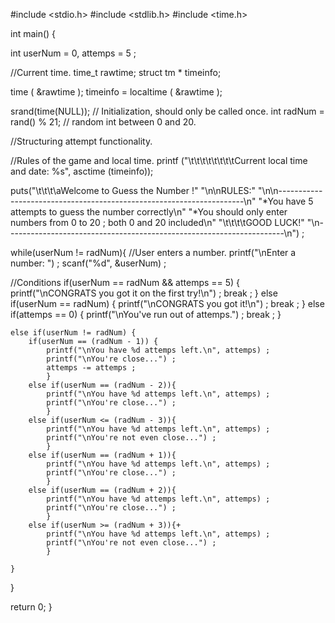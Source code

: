 #include <stdio.h>
#include <stdlib.h>
#include <time.h>

int main() {

int userNum = 0, attemps = 5 ;

//Current time.
time_t rawtime;
struct tm * timeinfo;

time ( &rawtime );
timeinfo = localtime ( &rawtime );

srand(time(NULL));   // Initialization, should only be called once.
int radNum = rand() % 21; // random int between 0 and 20.

//Structuring attempt functionality.


//Rules of the game and local time.
printf ("\t\t\t\t\t\t\t\tCurrent local time and date: %s", asctime (timeinfo));

puts("\t\t\t\aWelcome to Guess the Number !"
    "\n\nRULES:"
    "\n\n---------------------------------------------------------------------\n"
    "*You have 5 attempts to guess the number correctly\n"
    "*You should only enter numbers from 0 to 20 ; both 0 and 20 included\n"
    "\t\t\t\tGOOD LUCK!"
    "\n---------------------------------------------------------------------\n") ;

while(userNum != radNum){
//User enters a number.
    printf("\nEnter a number: ") ;
    scanf("%d", &userNum) ;

//Conditions
    if(userNum == radNum && attemps == 5) {
        printf("\nCONGRATS you got it on the first try!\n") ;
        break ;
    }
    else if(userNum == radNum) {
        printf("\nCONGRATS you got it!\n") ;
        break ;
    }
    else if(attemps == 0) {
        printf("\nYou've run out of attemps.") ;
        break ;
    }



    else if(userNum != radNum) {
        if(userNum == (radNum - 1)) {
            printf("\nYou have %d attemps left.\n", attemps) ;
            printf("\nYou're close...") ;
            attemps -= attemps ;
            }
        else if(userNum == (radNum - 2)){
            printf("\nYou have %d attemps left.\n", attemps) ;
            printf("\nYou're close...") ;
            }
        else if(userNum <= (radNum - 3)){
            printf("\nYou have %d attemps left.\n", attemps) ;
            printf("\nYou're not even close...") ;
            }
        else if(userNum == (radNum + 1)){
            printf("\nYou have %d attemps left.\n", attemps) ;
            printf("\nYou're close...") ;
            }
        else if(userNum == (radNum + 2)){
            printf("\nYou have %d attemps left.\n", attemps) ;
            printf("\nYou're close...") ;
            }
        else if(userNum >= (radNum + 3)){+
            printf("\nYou have %d attemps left.\n", attemps) ;
            printf("\nYou're not even close...") ;
            }

    }


}

return 0;
}

